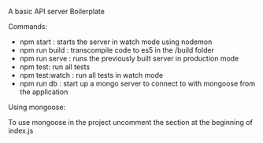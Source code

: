 A basic API server Boilerplate

Commands:

- npm start : starts the server in watch mode using nodemon
- npm run build : transcompile code to es5 in the /build folder
- npm run serve : runs the previously built server in production mode
- npm test: run all tests
- npm test:watch : run all tests in watch mode
- npm run db : start up a mongo server to connect to with mongoose from the application

Using mongoose:

To use mongoose in the project uncomment the section at the beginning of index.js
